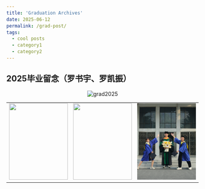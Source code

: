 ```yaml
---
title: 'Graduation Archives'
date: 2025-06-12
permalink: /grad-post/
tags:
  - cool posts
  - category1
  - category2
---
```



## 2025毕业留念（罗书宇、罗凯振）
<div style="text-align: center">
    <img src="../images/graduation/20250612grad1.jpg"  alt="grad2025" width="80%" height="auto"/>
</div>


<!-- <img src="https://github.com/lisong2019/web/raw/master/images/graduation/20250612grad1.jpg"  alt="grad2025" width="80%" height="auto"/>-->

<table style="width:100%; border: none;">
  <tr>
  <td style="width:33.33%;">
  <img src="../images/graduation/20250612grad1.jpg" style="width:100%; height:200px; object-fit: cover;">
  </td>
  
  <td style="width:33.33%;">
  <img src="../images/graduation/20250612grad2.jpg" style="width:100%; height:200px; object-fit: cover;">
  </td>
  
  <td style="width:33.33%;">
  <img src="../images/graduation/20250612grad3.jpg" style="width:100%; height:200px; object-fit: cover;">
  </td>
  
  </tr>

</table>
